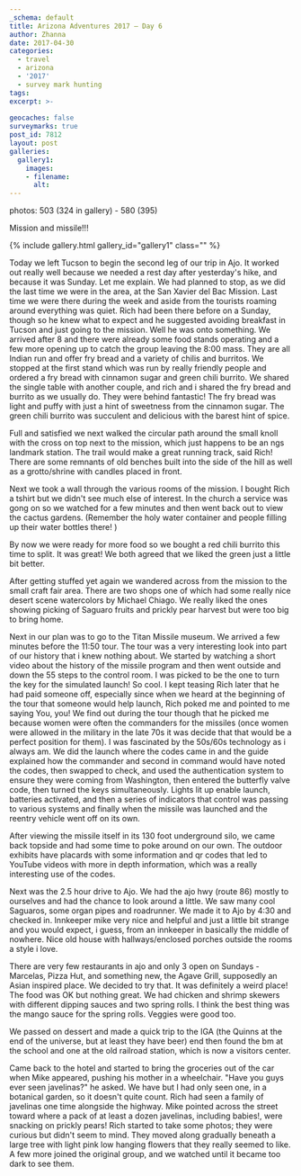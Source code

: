 ```yaml
---
_schema: default
title: Arizona Adventures 2017 – Day 6
author: Zhanna
date: 2017-04-30
categories:
  - travel
  - arizona
  - '2017'
  - survey mark hunting
tags:
excerpt: >-
  
geocaches: false
surveymarks: true
post_id: 7812
layout: post
galleries:
  gallery1:
    images:
    - filename: 
      alt: 
---
```


photos: 503 (324 in gallery) - 580 (395)

Mission and missile!!!

{% include gallery.html gallery_id="gallery1" class="" %}

Today we left Tucson to begin the second leg of our trip in Ajo. It worked out really well because we needed a rest day after yesterday's hike,  and because it was Sunday.  Let me explain. We had planned to stop,  as we did the last time we were in the area,  at the San Xavier del Bac Mission.  Last time we were there during the week and aside from the tourists roaming around everything was quiet.  Rich had been there before on a Sunday, though so he knew what to expect and he suggested avoiding breakfast in Tucson and just going to the mission. Well he was onto something.  We arrived after 8 and there were already some food stands operating and a few more opening up to catch the group leaving the 8:00 mass. They are all Indian run and offer fry bread and a variety of chilis and burritos.  We stopped at the first stand which was run by really friendly people and ordered a fry bread with cinnamon sugar and  green chili burrito.  We shared the single table with another couple,  and rich and i shared the fry bread and burrito as we usually do.  They were behind fantastic!  The fry bread was light and puffy with just a hint of sweetness from the cinnamon sugar. The green chili burrito was succulent and delicious with the barest hint of spice. 

Full and satisfied we next walked the circular path around the small knoll with the cross on top next to the mission,  which just happens to be an ngs landmark station. The trail would make a great running track,  said Rich! There are some remnants of old benches built into the side of the hill as well as a grotto/shrine with candles placed in front.  

Next we took a wall through the various rooms of the mission.  I bought Rich a tshirt but we didn't see much else of interest.  In the church a service was gong on so we watched for a few minutes and then went back out to view the cactus gardens.  (Remember  the holy water container and people filling up their water bottles there! ) 

By now we were ready for more food so we bought a red chili burrito this time to split.  It was great!  We both agreed that we liked the green just a little bit better. 

After getting stuffed yet again we wandered across from the mission to the small craft fair area. There are two shops one of which had some really nice desert scene watercolors by Michael Chiago. We really liked the ones showing picking of Saguaro fruits and prickly pear harvest but were too big to bring home. 

Next in our plan was to go to the Titan Missile museum.  We arrived a few minutes before the 11:50 tour. The tour was a very interesting look into part of our history that i knew nothing about.  We started by watching a short video about the history of the missile program and then went outside and down the 55 steps to the control room.  I was picked to be the one to turn the key for the simulated launch!  So cool.  I kept teasing Rich later that he had paid someone off,  especially since when we heard at the beginning of the tour that someone would help launch,  Rich poked me and pointed to me saying You, you! We find out during the tour though that he picked me because women were often the commanders for the missiles  (once women were allowed in the military in the late 70s it was decide that that would be a perfect position for them). I was fascinated by the 50s/60s technology as i always am. We did the launch where the codes came in and the guide explained how the commander and second in command would have noted the codes,  then swapped  to check, and used the authentication system to ensure they were coming from Washington,  then entered the butterfly valve code, then turned the keys simultaneously.  Lights lit up enable launch,  batteries activated, and then a series of indicators that control was passing to various systems and finally when the missile was launched and the reentry vehicle went off on its own. 

After viewing the missile itself in its 130 foot underground silo,  we came back topside and had some time to poke around on our own. The outdoor exhibits have placards with some information and qr codes that led to YouTube videos with more in depth information,  which was a really interesting use of the codes. 

Next was the 2.5 hour drive to Ajo. We had the ajo hwy (route 86) mostly to ourselves and had the chance to look around a little.  We saw many cool Saguaros,  some organ pipes and roadrunner.  We made it to Ajo by 4:30 and checked in.  Innkeeper mike very nice and helpful and just a little bit strange and you would expect,  i guess,  from an innkeeper in basically the middle of nowhere. Nice old house with hallways/enclosed porches outside the rooms a style i love. 

There are very few restaurants in ajo and only 3 open on Sundays - Marcelas, Pizza Hut, and something new,  the Agave Grill,  supposedly an Asian inspired place.  We decided to try that.  It was definitely a weird place! The food was OK but nothing great.  We had chicken and shrimp skewers with different dipping sauces and two spring rolls. I think the best thing was the mango sauce for the spring rolls. Veggies were good too. 

We passed on dessert and made a quick trip to the IGA (the Quinns at the end of the universe,  but at least they have beer) end then found the bm at the school and one at the old railroad station, which is now a visitors center. 

Came  back to the hotel and started to bring the groceries out of the car when Mike appeared, pushing his mother in a wheelchair.  "Have you guys ever seen javelinas?" he asked. We have but I had only seen one, in a botanical garden, so it doesn't quite count. Rich had seen a family of javelinas one time alongside the highway.  Mike pointed across the street toward where a pack of at least a dozen javelinas, including babies!, were snacking on prickly pears! Rich started to take some photos; they were curious but didn't seem to mind. They moved along gradually beneath a large tree with light pink low hanging flowers that they really seemed to like.  A few more joined the original group, and we watched until it became too dark to see them. 


